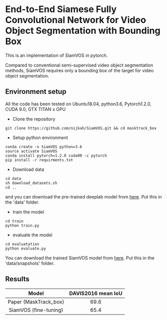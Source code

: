 # End-to-End Siamese Fully Convolutional Network for Video Object Segmentation with Bounding Box

This is an implementation of SiamVOS in pytorch.

Compared to conventional semi-supervised video object segmentation methods,
SiamVOS requires only a bounding box of the target for video object segmentation.


## Environment setup
All the code has been tested on Ubuntu18.04, python3.6, Pytorch1.2.0, CUDA 9.0, GTX TITAN x GPU

- Clone the repository
```
git clone https://github.com/nijkah/SiamVOS.git && cd masktrack_box
```

- Setup python environment
```
conda create -n SiamVOS python=3.6
source activate SiamVOS
conda install pytorch=1.2.0 cuda90 -c pytorch
pip install -r requirments.txt
```

- Download data
```
cd data
sh download_datasets.sh
cd ..
```
and you can download the pre-trained deeplab model from
[here](https://drive.google.com/file/d/0BxhUwxvLPO7TeXFNQ3YzcGI4Rjg/view).
Put this in the 'data' folder.

- train the model
```
cd train
python train.py
```

- evaluate the model
```
cd evaluatation
python evaluate.py
```
You can download the trained SiamVOS model from
[here]().
Put this in the 'data/snapshots' folder.

## Results
|         Model         | DAVIS2016 mean IoU |
|:---------------------:|:------------------:|
| Paper (MaskTrack_box) |        69.6        |
| SiamVOS (fine-tuning) |        65.4        |


